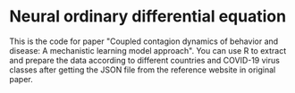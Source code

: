 # Neural ordinary differential equation

This is the code for paper "Coupled contagion dynamics of behavior and disease: A mechanistic learning model approach". You can use R to extract and prepare the data according to different countries and COVID-19 virus classes after getting the JSON file from the reference website in original paper.
